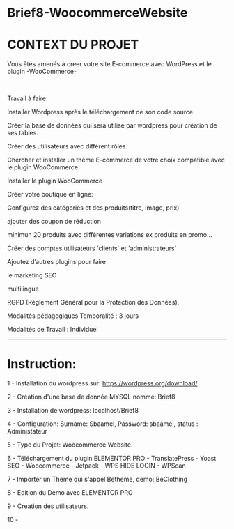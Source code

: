 # Brief8-WoocommerceWebsite

# CONTEXT DU PROJET
Vous êtes amenés à creer votre site E-commerce avec WordPress et le plugin -WooCommerce-

​

Travail à faire:

Installer Wordpress après le téléchargement de son code source.

Créer la base de données qui sera utilisé par wordpress pour création de ses tables.

Créer des utilisateurs avec différent rôles.

Chercher et installer un thème E-commerce de votre choix compatible avec le plugin WooCommerce

Installer le plugin WooCommerce

Créer votre boutique en ligne:

Configurez des catégories et des produits(titre, image, prix)

ajouter des coupon de réduction

minimun 20 produits avec différentes variations ex produits en promo...

Créer des comptes utilisateurs 'clients' et 'administrateurs'

Ajoutez d’autres plugins pour faire

le marketing SEO

multilingue

RGPD (Règlement Général pour la Protection des Données).

Modalités pédagogiques
Temporalité : 3 jours

Modalités de Travail : Individuel


---------------------------------------------------


# Instruction: 

1 - Installation du wordpress sur: https://wordpress.org/download/

2 - Création d'une base de donnée MYSQL nommé: Brief8

3 - Installation de wordpress: localhost/Brief8

4 - Configuration: Surname: Sbaamel, Password: sbaamel, status : Administateur

5 - Type du Projet: Woocommerce Website. 

6 - Téléchargement du plugin ELEMENTOR PRO - TranslatePress - Yoast SEO - Woocommerce - Jetpack - WPS HIDE LOGIN - WPScan

7 - Importer un Theme qui s'appel Betheme, demo: BeClothing

8 - Edition du Demo avec ELEMENTOR PRO 

9 - Creation des utilisateurs.

10 - 
